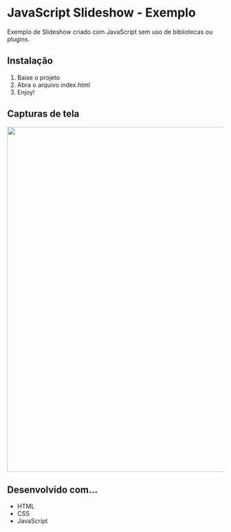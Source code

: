 # JavaScript Slideshow - Exemplo
Exemplo de Slideshow criado com JavaScript sem uso de bibliotecas ou plugins.

## Instalação
1. Baixe o projeto
2. Abra o arquivo index.html
3. Enjoy!

## Capturas de tela
<img width="800" src="https://github.com/lucasfrag/HTML-CSS-JavaScript-Exemplo/blob/master/print.jpg" >

## Desenvolvido com...

* HTML
* CSS
* JavaScript
